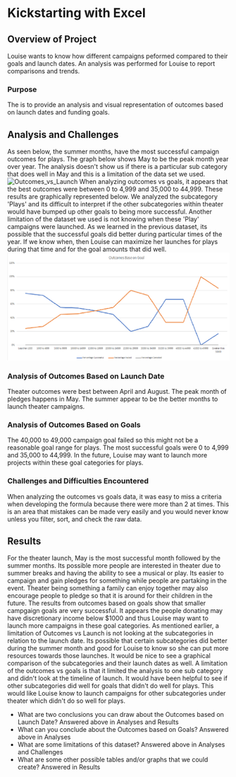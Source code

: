 # Kickstarting with Excel

## Overview of Project
Louise wants to know how different campaigns peformed compared to their goals and launch dates. An analysis was performed for Louise to report comparisons and trends. 
### Purpose
The is to provide an analysis and visual representation of outcomes based on launch dates and funding goals.
## Analysis and Challenges
As seen below, the summer months, have the most successful campaign outcomes for plays. The graph below shows May to be the peak month year over year. The analysis doesn't show us if there is a particular sub category that does well in May and this is a limitation of the data set we used. 
![Outcomes_vs_Launch](/kickstarter-analysis\Challenge\Resources\Theater_Outcomes_vs_Launch.png)
When analyzing outcomes vs goals, it appears that the best outcomes were between 0 to 4,999 and 35,000 to 44,999. These results are graphically represented below. We analyzed the subcategory 'Plays' and its difficult to interpret if the other subcategories within theater would have bumped up other goals to being more successful. Another limitation of the dataset we used is not knowing when these 'Play' campaigns were launched. As we learned in the previous dataset, its possible that the successful goals did better during particular times of the year. If we know when, then Louise can maximize her launches for plays during that time and for the goal amounts that did well.
![Outcomes_vs_Goals](https://github.com/mmanackal/kickstarter-analysis/blob/main/Challenge/Resources/Outcomes_vs_Goals.png)
### Analysis of Outcomes Based on Launch Date
Theater outcomes were best between April and August. The peak month of pledges happens in May. The summer appear to be the better months to launch theater campaigns.
### Analysis of Outcomes Based on Goals
The 40,000 to 49,000 campaign goal failed so this might not be a reasonable goal range for plays. The most successful goals were 0 to 4,999 and 35,000 to 44,999. In the future, Louise may want to launch more projects within these goal categories for plays. 
### Challenges and Difficulties Encountered
When analyzing the outcomes vs goals data, it was easy to miss a criteria when developing the formula because there were more than 2 at times. This is an area that mistakes can be made very easily and you would never know unless you filter, sort, and check the raw data.
## Results
For the theater launch, May is the most successful month followed by the summer months. Its possible more people are interested in theater due to summer breaks and having the ability to see a musical or play. Its easier to campaign and gain pledges for something while people are partaking in the event. Theater being something a family can enjoy together may also encourage people to pledge so that it is around for their children in the future. The results from outcomes based on goals show that smaller campgaign goals are very successful. It appears the people donating may have discretionary income below $1000 and thus Louise may want to launch more campaigns in these goal categories.
As mentioned earlier, a limitation of Outcomes vs Launch is not looking at the subcategories in relation to the launch date. Its possible that certain subcategories did better during the summer month and good for Louise to know so she can put more resources towards those launches. It would be nice to see a graphical comparison of the subcategories and their launch dates as well. A limitation of the outcomes vs goals is that it limited the analysis to one sub category and didn't look at the timeline of launch. It would have been helpful to see if other subcategories did well for goals that didn't do well for plays. This would like Louise know to launch campaigns for other subcategories under theater which didn't do so well for plays.
- What are two conclusions you can draw about the Outcomes based on Launch Date?
Answered above in Analyses and Results
- What can you conclude about the Outcomes based on Goals?
Answered above in Analyses
- What are some limitations of this dataset?
Answered above in Analyses and Challenges
- What are some other possible tables and/or graphs that we could create?
Answered in Results
